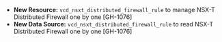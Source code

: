 * **New Resource:** `vcd_nsxt_distributed_firewall_rule` to manage NSX-T Distributed Firewall one by
  one [GH-1076]
* **New Data Source:** `vcd_nsxt_distributed_firewall_rule` to read NSX-T Distributed Firewall one
  by one [GH-1076]